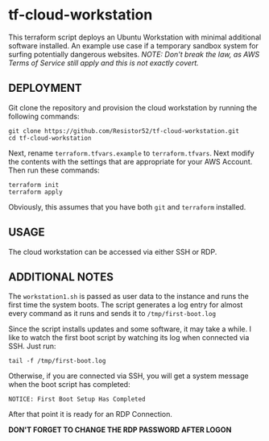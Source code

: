# tf-cloud-workstation

This terraform script deploys an Ubuntu Workstation with minimal additional software
installed. An example use case if a temporary sandbox system for surfing potentially
dangerous websites. _NOTE: Don't break the law, as AWS Terms of Service still apply
and this is not exactly covert._

## DEPLOYMENT
Git clone the repository and provision the cloud workstation by running the following
commands:

```
git clone https://github.com/Resistor52/tf-cloud-workstation.git
cd tf-cloud-workstation
```

Next, rename `terraform.tfvars.example` to `terraform.tfvars`. Next modify the contents
with the settings that are appropriate for your AWS Account. Then run these commands:

```
terraform init
terraform apply
```

Obviously, this assumes that you have both `git` and `terraform` installed.

## USAGE
The cloud workstation can be accessed via either SSH or RDP.


## ADDITIONAL NOTES
The `workstation1.sh` is passed as user data to the instance and runs the first time
the system boots. The script generates a log entry for almost every command as it runs
and sends it to `/tmp/first-boot.log`

Since the script installs updates and some software, it may take a while. I like to watch
the first boot script by watching its log when connected via SSH. Just run:

```
tail -f /tmp/first-boot.log
```

Otherwise, if you are connected via SSH, you will get a system message when the boot
script has completed:

```
NOTICE: First Boot Setup Has Completed
```

After that point it is ready for an RDP Connection.

**DON'T FORGET TO CHANGE THE RDP PASSWORD AFTER LOGON**
